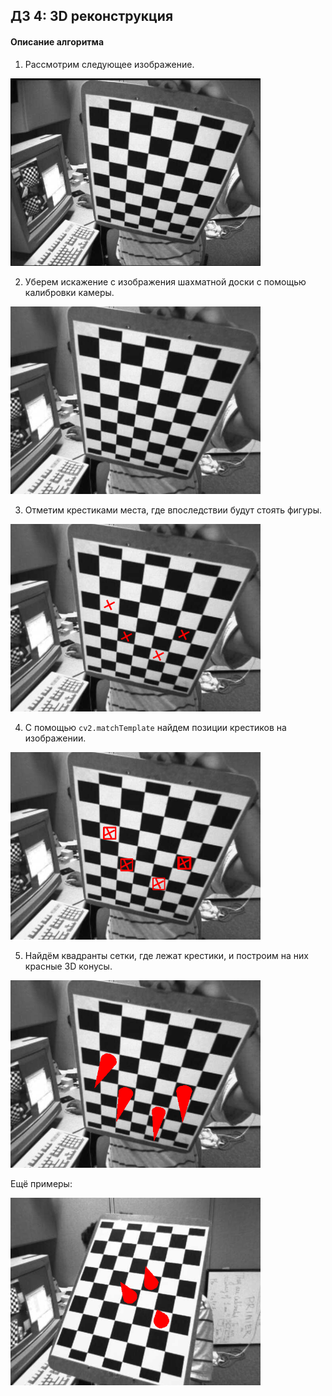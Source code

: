 ## ДЗ 4: 3D реконструкция

#### Описание алгоритма

1. Рассмотрим следующее изображение.

<img src="samples/left02.jpg" alt="orig"  width="400" />

2. Уберем искажение с изображения шахматной доски с помощью калибровки камеры.

<img src="after_undistort/left02.png" alt="after_undistort"  width="400" />

3. Отметим крестиками места, где впоследствии будут стоять фигуры.

<img src="with_crosses/02.png" alt="with_crosses"  width="400" />

4. С помощью `cv2.matchTemplate` найдем позиции крестиков на изображении.

<img src="found_crosses/02.png" alt="found_crosses"  width="400" />

5. Найдём квадранты сетки, где лежат крестики, и построим на них красные 3D конусы.

<img src="res/02.png" alt="res"  width="400" />

Ещё примеры:

<img src="res/08.png" alt="res"  width="400" />
